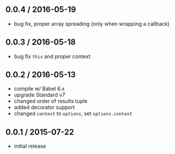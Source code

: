 0.0.4 / 2016-05-19
------------------
- bug fix, proper array spreading (only when wrapping a callback)

0.0.3 / 2016-05-18
------------------
- bug fix `this` and proper context

0.0.2 / 2016-05-13
------------------
- compile w/ Babel 6.x
- upgrade Standard v7
- changed order of results tuple
- added decorator support
- changed `context` to `options`, set `options.context`

0.0.1 / 2015-07-22
------------------
- initial release

